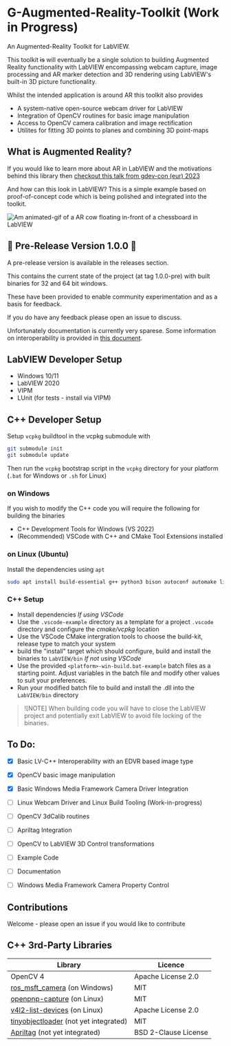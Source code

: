 # G-Augmented-Reality-Toolkit (Work in Progress)

An Augmented-Reality Toolkit for LabVIEW.

This toolkit ~~is~~ will eventually be a single solution to building Augmented Reality functionality with LabVIEW encompassing webcam capture, image processing and AR marker detection and 3D rendering using LabVIEW's built-in 3D picture functionality.

Whilst the intended application is around AR this toolkit also provides
* A system-native open-source webcam driver for LabVIEW
* Integration of OpenCV routines for basic image manipulation
* Access to OpenCV camera calibration and image rectification
* Utilites for fitting 3D points to planes and combining 3D point-maps

## What is Augmented Reality?

If you would like to learn more about AR in LabVIEW and the motivations behind this library then [checkout this talk from gdev-con (eur) 2023](https://youtu.be/N7MVxLI1WsQ?si=qfJQf3qi_rYwaQ_8)

And how can this look in LabVIEW?
This is a simple example based on proof-of-concept code which is being polished and integrated into the toolkit.

![Am animated-gif of a AR cow floating in-front of a chessboard in LabVIEW](docs/demo.gif "an example of a simple AR application in LabVIEW (built using proof-of-concept code not in this toolkit yet)")

## 🎉 Pre-Release Version 1.0.0 🎉

A pre-release version is available in the releases section.

This contains the current state of the project (at tag 1.0.0-pre) with built binaries for 32 and 64 bit windows.

These have been provided to enable community experimentation and as a basis for feedback.

If you do have any feedback please open an issue to discuss.

Unfortunately documentation is currently very sparese. Some information on interoperability is provided in [this document](docs/Interop.md).

## LabVIEW Developer Setup
* Windows 10/11
* LabVIEW 2020
* VIPM
* LUnit (for tests - install via VIPM)

## C++ Developer Setup 

Setup `vcpkg` buildtool in the vcpkg submodule with 
```bash
git submodule init
git submodule update
```
Then run the `vcpkg` bootstrap script in the `vcpkg` directory for your platform (`.bat` for Windows or `.sh` for Linux)

### on Windows
If you wish to modify the C++ code you will require the following for building the binaries

* C++ Development Tools for Windows (VS 2022)
* (Recommended) VSCode with C++ and CMake Tool Extensions installed

### on Linux (Ubuntu)
Install the dependencies using `apt`

```bash
sudo apt install build-essential g++ python3 bison autoconf automake libtool pkg-config python3-jinja2 nasm libx11-dev libxft-dev libxext-dev libxi-dev  libxtst-dev python3-distutils ninja-build gperf libdbus-1-dev libgl1-mesa-dev libgles2-mesa-dev libglu1-mesa-dev libudev-dev libx11-xcb-dev  libxcursor-dev  libxdamage-dev  libxinerama-dev libxrandr-dev
``` 

### C++ Setup

* Install dependencies
_If using VSCode_
* Use the `.vscode-example` directory as a template for a project `.vscode` directory and configure the *cmake/vcpkg* location
* Use the VSCode CMake intergration tools to choose the build-kit, release type to match your system
* build the "install" target which should configure, build and install the binaries to `LabVIEW/bin`
_If not using VSCode_
* Use the provided `<platform>-win-build.bat-example` batch files as a starting point. Adjust variables in the batch file and modify other values to suit your preferences. 
* Run your modified batch file to build and install the .dll into the `LabVIEW/bin` directory

>![NOTE] 
> When building code you will have to close the LabVIEW project and potentially exit LabVIEW to avoid file locking of the binaries.

## To Do:
- [x] Basic LV-C++ Interoperability with an EDVR based image type
- [x] OpenCV basic image manipulation
- [x] Basic Windows Media Framework Camera Driver Integration
- [ ] Linux Webcam Driver and Linux Build Tooling (Work-in-progress)
- [ ] OpenCV 3dCalib routines
- [ ] Apriltag Integration
- [ ] OpenCV to LabVIEW 3D Control transformations
- [ ] Example Code
- [ ] Documentation
- [ ] Windows Media Framework Camera Property Control


## Contributions
Welcome - please open an issue if you would like to contribute

## C++ 3rd-Party Libraries
| Library | Licence |
|---------|---------|
| OpenCV 4 | Apache License 2.0 |
| [ros_msft_camera](https://github.com/ms-iot/ros_msft_camera) (on Windows) | MIT |
| [openpnp-capture](https://github.com/openpnp/openpnp-capture.git) (on Linux) | MIT |
| [v4l2-list-devices](https://github.com/improvess/v4l2-list-devices) (on Linux) | Apache License 2.0 |
| [tinyobjectloader](https://github.com/tinyobjloader/tinyobjloader) (not yet integrated) | MIT |
| [Apriltag](https://github.com/AprilRobotics/apriltag) (not yet integrated) | BSD 2-Clause License |

